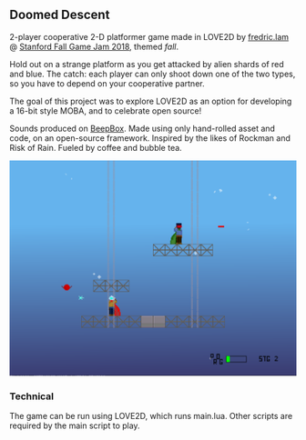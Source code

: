 ## Doomed Descent

2-player cooperative 2-D platformer game made in LOVE2D by [fredric.lam](fredric.ca) @ [Stanford Fall Game Jam 2018](https://www.svgadev.com/), themed *fall*.

Hold out on a strange platform as you get attacked by alien shards of red and blue. The catch: each player can only shoot down one of the two types, so you have to depend on your cooperative partner.

The goal of this project was to explore LOVE2D as an option for developing a 16-bit style MOBA, and to celebrate open source!

Sounds produced on [BeepBox](https://www.beepbox.co). Made using only hand-rolled asset and code, on an open-source framework. Inspired by the likes of Rockman and Risk of Rain. Fueled by coffee and bubble tea.

![In-game screenshot](https://raw.githubusercontent.com/fredriclam/love-fall-jam/master/preview.png)

### Technical

The game can be run using LOVE2D, which runs main.lua. Other scripts are required by the main script to play.